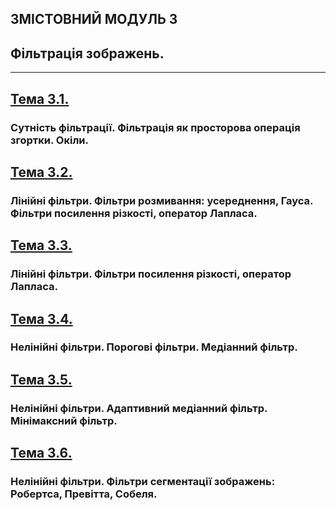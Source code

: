 ## **ЗМІСТОВНИЙ МОДУЛЬ 3**
## **Фільтрація зображень.**
- - -
## [**Тема 3.1.**](21_22_DIP_Modulo_3_1.pdf)
### **Сутність фільтрації. Фільтрація як просторова операція згортки. Окіли.**
## [**Тема 3.2.**](21_22_DIP_Modulo_3_2.pdf)
### **Лінійні фільтри. Фільтри розмивання: усереднення, Гауса. Фільтри посилення різкості, оператор Лапласа.**
## [**Тема 3.3.**](21_22_DIP_Modulo_3_3.pdf)
### **Лінійні фільтри. Фільтри посилення різкості, оператор Лапласа.**
## [**Тема 3.4.**](21_22_DIP_Modulo_3_4.pdf)
### **Нелінійні фільтри. Порогові фільтри. Медіанний фільтр.**
## [**Тема 3.5.**](21_22_DIP_Modulo_3_5.pdf)
### **Нелінійні фільтри. Адаптивний медіанний фільтр. Мінімаксний фільтр.**
## [**Тема 3.6.**](21_22_DIP_Modulo_3_6.pdf)
### **Нелінійні фільтри. Фільтри сегментації зображень: Робертса, Превітта, Собеля.**
